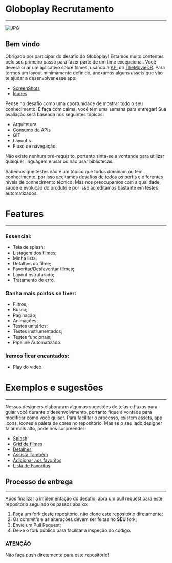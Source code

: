 
# Globoplay Recrutamento 

---
![JPG](https://lh3.googleusercontent.com/62viiAWxbh_4QQdbdZOeO53yDsq1jZu_KyQstDpbXgTryhTIjrPzW9nr0eFkMuoxs6wx=s180)


## Bem vindo

Obrigado por participar do desafio do Globoplay! Estamos muito contentes pelo seu primeiro passo para fazer parte de um time excepcional. Você deverá criar um aplicativo sobre filmes, usando a [API](https://developers.themoviedb.org/3/getting-started/introduction) do [TheMovieDB](https://www.themoviedb.org/?language=en).
Para termos um layout minimamente definido, anexamos alguns assets que vão te ajudar a desenvolver esse app:

- [ScreenShots](assets/screenshots)
- [Ícones](assets/icons)

Pense no desafio como uma oportunidade de mostrar todo o seu conhecimento. E faça com calma, você tem uma semana para entregar! Sua avaliação será baseada nos seguintes tópicos:

- Arquitetura
- Consumo de APIs
- GIT
- Layout's
- Fluxo de navegação.

Não existe nenhum pré-requisito, portanto sinta-se a vontande para utilizar qualquer linguagem e usar ou não usar bibliotecas.

Sabemos que testes não é um tópico que todos dominam ou tem conhecimento, por isso aceitamos desafios de todos os perfis e diferentes níveis de conhecimento técnico. Mas nos preocupamos com a qualidade, saúde e evolução do produto e por isso acreditamos bastante em testes automatizados.


# Features

---

### Essencial:

- Tela de splash;
- Listagem dos filmes;
- Minha lista;
- Detalhes do filme;
- Favoritar/Desfavoritar filmes;
- Layout estruturado;
- Tratamento de erro.


### Ganha mais pontos se tiver:

- Filtros;
- Busca;
- Paginação;
- Animações;
- Testes unitários;
- Testes instrumentados;
- Testes funcionais;
- Pipeline Automatizado.


### Iremos ficar encantados:
- Play do vídeo.


# Exemplos e sugestões

---

Nossos designers elaboraram algumas sugestões de telas e fluxos para guiar você durante o desenvolvimento, portanto fique à vontade para modificar como você quiser.
Para facilitar o processo, existem assets, app icons, ícones e paleta de cores no repositório. Mas se o seu lado designer falar mais alto, pode nos surpreender!

- [Splash](assets/screenshots/splash.png)
- [Grid de filmes](assets/screenshots/home.jpg)
- [Detalhes](assets/screenshots/highlights-details.jpg)
- [Assista Também](assets/screenshots/highlights.jpg)
- [Adicionar aos favoritos](assets/screenshots/highlights-favorited.jpg)
- [Lista de Favoritos](assets/screenshots/my-list.jpg)


## **Processo de entrega**

---

Após finalizar a implementação do desafio, abra um pull request para este repositório seguindo os passos abaixo:

1. Faça um fork deste repositório, não clone este repositório diretamente;
2. Os commit's e as alterações devem ser feitas no **SEU** fork;
3. Envie um Pull Request;
4. Deixe o fork público para facilitar a inspeção do código.

### **ATENÇÃO**

Não faça push diretamente para este repositório!
